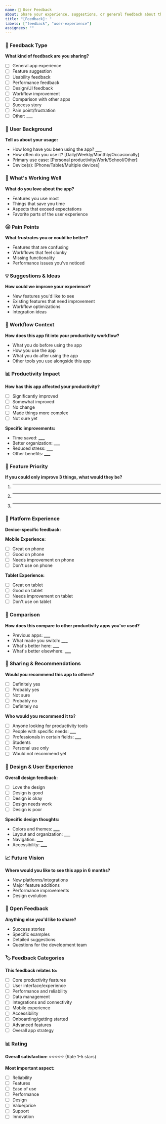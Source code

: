 ```yaml
---
name: 📝 User Feedback
about: Share your experience, suggestions, or general feedback about the app
title: "[Feedback]: "
labels: ["feedback", "user-experience"]
assignees: ""
---
```


### 📝 Feedback Type

**What kind of feedback are you sharing?**

- [ ] General app experience
- [ ] Feature suggestion
- [ ] Usability feedback
- [ ] Performance feedback
- [ ] Design/UI feedback
- [ ] Workflow improvement
- [ ] Comparison with other apps
- [ ] Success story
- [ ] Pain point/frustration
- [ ] Other: ****\_\_\_****

### 👤 User Background

**Tell us about your usage:**

- How long have you been using the app? ****\_\_\_****
- How often do you use it? [Daily/Weekly/Monthly/Occasionally]
- Primary use case: [Personal productivity/Work/School/Other]
- Device(s): [Phone/Tablet/Multiple devices]

### 🌟 What's Working Well

**What do you love about the app?**

- Features you use most
- Things that save you time
- Aspects that exceed expectations
- Favorite parts of the user experience

### 😔 Pain Points

**What frustrates you or could be better?**

- Features that are confusing
- Workflows that feel clunky
- Missing functionality
- Performance issues you've noticed

### 💡 Suggestions & Ideas

**How could we improve your experience?**

- New features you'd like to see
- Existing features that need improvement
- Workflow optimizations
- Integration ideas

### 🔄 Workflow Context

**How does this app fit into your productivity workflow?**

- What you do before using the app
- How you use the app
- What you do after using the app
- Other tools you use alongside this app

### 📊 Productivity Impact

**How has this app affected your productivity?**

- [ ] Significantly improved
- [ ] Somewhat improved
- [ ] No change
- [ ] Made things more complex
- [ ] Not sure yet

**Specific improvements:**

- Time saved: ****\_\_\_****
- Better organization: ****\_\_\_****
- Reduced stress: ****\_\_\_****
- Other benefits: ****\_\_\_****

### 🎯 Feature Priority

**If you could only improve 3 things, what would they be?**

1. ***
2. ***
3. ***

### 📱 Platform Experience

**Device-specific feedback:**

**Mobile Experience:**

- [ ] Great on phone
- [ ] Good on phone
- [ ] Needs improvement on phone
- [ ] Don't use on phone

**Tablet Experience:**

- [ ] Great on tablet
- [ ] Good on tablet
- [ ] Needs improvement on tablet
- [ ] Don't use on tablet

### 🔄 Comparison

**How does this compare to other productivity apps you've used?**

- Previous apps: ****\_\_\_****
- What made you switch: ****\_\_\_****
- What's better here: ****\_\_\_****
- What's better elsewhere: ****\_\_\_****

### 👥 Sharing & Recommendations

**Would you recommend this app to others?**

- [ ] Definitely yes
- [ ] Probably yes
- [ ] Not sure
- [ ] Probably no
- [ ] Definitely no

**Who would you recommend it to?**

- [ ] Anyone looking for productivity tools
- [ ] People with specific needs: ****\_\_\_****
- [ ] Professionals in certain fields: ****\_\_\_****
- [ ] Students
- [ ] Personal use only
- [ ] Would not recommend yet

### 🎨 Design & User Experience

**Overall design feedback:**

- [ ] Love the design
- [ ] Design is good
- [ ] Design is okay
- [ ] Design needs work
- [ ] Design is poor

**Specific design thoughts:**

- Colors and themes: ****\_\_\_****
- Layout and organization: ****\_\_\_****
- Navigation: ****\_\_\_****
- Accessibility: ****\_\_\_****

### 📈 Future Vision

**Where would you like to see this app in 6 months?**

- New platforms/integrations
- Major feature additions
- Performance improvements
- Design evolution

### 💬 Open Feedback

**Anything else you'd like to share?**

- Success stories
- Specific examples
- Detailed suggestions
- Questions for the development team

### 🏷️ Feedback Categories

**This feedback relates to:**

- [ ] Core productivity features
- [ ] User interface/experience
- [ ] Performance and reliability
- [ ] Data management
- [ ] Integrations and connectivity
- [ ] Mobile experience
- [ ] Accessibility
- [ ] Onboarding/getting started
- [ ] Advanced features
- [ ] Overall app strategy

### 📊 Rating

**Overall satisfaction:**
⭐⭐⭐⭐⭐ (Rate 1-5 stars)

**Most important aspect:**

- [ ] Reliability
- [ ] Features
- [ ] Ease of use
- [ ] Performance
- [ ] Design
- [ ] Value/price
- [ ] Support
- [ ] Innovation
